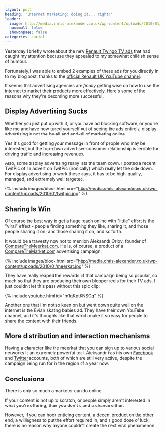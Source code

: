 ```yaml
---
layout: post
heading: 'Internet Marketing: doing it... right!'
leader:
  image: http://media.chris-alexander.co.uk/wp-content/uploads/2010/01/meerkat.jpg
  hassmall: false
  showonpage: false
categories: social
---
```


Yesterday I briefly wrote about the new [Renault Twingo TV ads](/2261) that had caught my attention because they appealed to my somewhat childish sense of humour.

Fortunately, I was able to embed 2 examples of these ads for you directly in to my blog post, thanks to the [official Renault UK YouTube channel](http://www.youtube.com/user/RenaultUKOfficial).

It seems that advertising agencies are *finally* getting wise on how to use the internet to market their products more effectively. Here's some of the reasons why they're becoming more successful.

## Display Advertising Sucks

Whether you just put up with it, or you have ad blocking software, or you're like me and have now tuned yourself out of seeing the ads entirely, display advertising is not the be-all and end-all of marketing online.

Yes it's good for getting your message in front of people who may be interested, but the top-down advertiser-consumer relationship is terrible for driving traffic and increasing revenues.

Also, some display advertising really lets the team down. I posted a recent TwitPic of an advert on TwitPic (ironically) which really let the side down. For display advertising to work these days, it has to be high-quality, managed, and extremely well targeted.

{% include images/block.html src="http://media.chris-alexander.co.uk/wp-content/uploads/2010/01/twitpic.jpg" %}

## Sharing Is Win

Of course the best way to get a huge reach online with "little" effort is the "viral" effect - people finding something they like, sharing it, and those people sharing it on; and those sharing it on, and so forth.

It would be a travesty now not to mention Aleksandr Orlov, founder of [CompareTheMeerkat.com](http://comparethemeerkat.com). He is, of course, a product of a [CompareTheMarket.com](http://comparethemarket.com) advertising campaign.

{% include images/block.html src="http://media.chris-alexander.co.uk/wp-content/uploads/2010/01/meerkat.jpg" %}

They have really reaped the rewards of that campaign being so popular, so much so that they are producing their own blooper reels for their TV ads. I just couldn't let this pass without this epic clip:

{% include youtube.html id="m1gKptKNSCg" %}

Another one that I'm not so keen on but went down quite well on the internet is the Evian skating babies ad. They have their own YouTube channel, and it's thoughts like that which make it so easy for people to share the content with their friends.

## More distribution and interaction mechanisms

Having a character like the meerkat that you can sign up to various social networks is an extremely powerful tool. Aleksandr has his own [Facebook ](http://www.facebook.com/Comparethemeerkat)and [Twitter](http://twitter.com/aleksandr_orlov) accounts, both of which are still very active, despite the campaign being run for in the region of a year now.

## Conclusions

There is only so much a marketer can do online.

If your content is not up to scratch, or people simply aren't interested in what you're offering, then you don't stand a chance either.

However, if you can hook enticing content, a decent product on the other end, a willingness to put the effort required in, and a good dose of luck, there is no reason why anyone couldn't create the next viral phenomenon.
